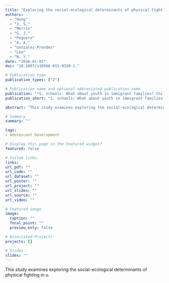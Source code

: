 ```yaml
---
title: "Exploring the social-ecological determinants of physical fighting in U"
authors:
  - "Hong"
  - "J. S."
  - "Merrin"
  - "G. J."
  - "Peguero"
  - "A. A."
  - "Gonzalez-Prendes"
  - "Lee"
  - "N. Y."
date: "2016-01-01"
doi: "10.1007/s10566-015-9330-1."

# Publication type
publication_types: ["2"]

# Publication name and optional abbreviated publication name
publication: "*S. schools: What about youth in immigrant families? Child and Youth Care Forum*, 45(2), 279-299"
publication_short: "S. schools: What about youth in immigrant families? Child and Youth Care Forum"

abstract: "This study examines exploring the social-ecological determinants of physical fighting in u."

# Summary
summary: ""

tags:
- Adolescent Development

# Display this page in the Featured widget?
featured: false

# Custom links
links:
url_pdf: ""
url_code: ""
url_dataset: ""
url_poster: ""
url_project: ""
url_slides: ""
url_source: ""
url_video: ""

# Featured image
image:
  caption: ""
  focal_point: ""
  preview_only: false

# Associated Projects
projects: []

# Slides
slides: ""
---
```


This study examines exploring the social-ecological determinants of physical fighting in u.

